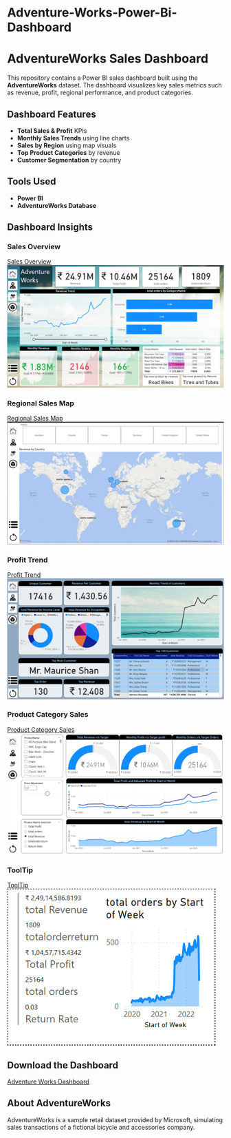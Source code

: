 # Adventure-Works-Power-Bi-Dashboard
#  AdventureWorks Sales Dashboard

This repository contains a Power BI sales dashboard built using the **AdventureWorks** dataset. The dashboard visualizes key sales metrics such as revenue, profit, regional performance, and product categories.


##  Dashboard Features

- **Total Sales & Profit** KPIs
- **Monthly Sales Trends** using line charts
- **Sales by Region** using map visuals
- **Top Product Categories** by revenue
- **Customer Segmentation** by country

##  Tools Used

- **Power BI**
- **AdventureWorks Database**

##  Dashboard Insights

### Sales Overview
<a href="https://github.com/rahi19patel/Adventure-Works-Power-Bi-Dashboard/blob/main/Screenshot%202025-05-18%20141936.png">Sales Overview </a><br>
![Sales Oveview](./Screenshot%202025-05-18%20141936.png)

### Regional Sales Map  
<a href="https://github.com/rahi19patel/Adventure-Works-Power-Bi-Dashboard/blob/main/Screenshot%202025-05-18%20141956.png">Regional Sales Map</a><br>
![Regional Sales Map](./Screenshot%202025-05-18%20141956.png)

### Profit Trend  
<a href="https://github.com/rahi19patel/Adventure-Works-Power-Bi-Dashboard/blob/main/Screenshot%202025-05-18%20142009.png">Profit Trend</a><br>
![Profit Trend](./Screenshot%202025-05-18%20142009.png)

### Product Category Sales  
<a href="https://github.com/rahi19patel/Adventure-Works-Power-Bi-Dashboard/blob/main/Screenshot%202025-05-18%20142027.png">Product Category Sales</a><br>
![Product Category Sales](./Screenshot%202025-05-18%20142027.png)

### ToolTip
<a href="https://github.com/rahi19patel/Adventure-Works-Power-Bi-Dashboard/blob/main/Screenshot%202025-05-18%20142053.png">ToolTip</a><br>
![ToolTip](./Screenshot%202025-05-18%20142053.png)


## Download the Dashboard
<a href="https://github.com/rahi19patel/Adventure-Works-Power-Bi-Dashboard/blob/main/January2025_Data%20Model%20Complete.pbix">Adventure Works Dashboard</a>

##  About AdventureWorks

AdventureWorks is a sample retail dataset provided by Microsoft, simulating sales transactions of a fictional bicycle and accessories company.

